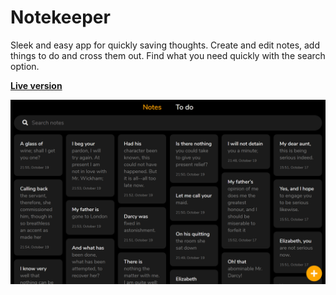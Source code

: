 # Notekeeper

Sleek and easy app for quickly saving thoughts. Create and edit notes, add things to do and cross them out. Find what you need quickly with the search option.

**[Live version](https://take-a-note-or-two.web.app)**

![App screenshot](/app-screenshot.png)